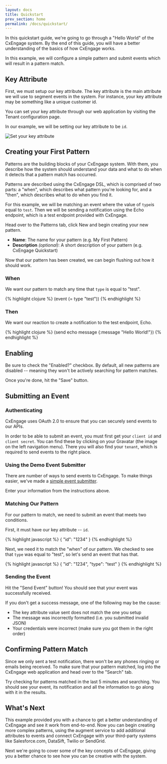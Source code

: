 ```yaml
---
layout: docs
title: Quickstart
prev_section: home
permalink: /docs/quickstart/
---
```


In this quickstart guide, we're going to go through a "Hello World" of the
CxEngage system. By the end of this guide, you will have a better understanding
of the basics of how CxEngage works.

In this example, we will configure a simple pattern and submit events which will
result in a pattern match.

## Key Attribute

First, we must setup our key attribute. The key attribute is the main attribute
we will use to segment events in the system. For instance, your key attribute
may be something like a unique customer id.

You can set your key attribute through our web application by visiting the Tenant
configuration page.

In our example, we will be setting our key attribute to be `id`.

![Set your key attribute](http://docs.cxengage.com/img/quickstart/KeyAttribute.png "Set your key attribute")

## Creating your First Pattern

Patterns are the building blocks of your CxEngage system. With them, you describe how the system should understand your data and what to do when it detects that a pattern match has occurred.

Patterns are described using the CxEngage DSL, which is comprised of two parts: a "when", which describes what pattern you're looking for, and a "then", which describes what to do when you find it.

For this example, we will be matching an event where the value of `type`is equal to `test`. Then we will be sending a notification using the Echo
endpoint, which is a test endpoint provided with CxEngage.

Head over to the Patterns tab, click New and begin creating your new pattern.

* __Name__: The name for your pattern (e.g. My First Pattern)
* __Description__ *(optional)*: A short description of your pattern (e.g. CxEngage
Quickstart)

Now that our pattern has been created, we can begin flushing out how it should
work.

### When

We want our pattern to match any time that `type` is equal to "test".

{% highlight clojure %}
(event (= type "test"))
{% endhighlight %}

### Then

We want our reaction to create a notification to the test endpoint, Echo.

{% highlight clojure %}
(send echo message {:message "Hello World!"})
{% endhighlight %}

## Enabling

Be sure to check the "Enabled?" checkbox. By default, all new patterns are
disabled -- meaning they won't be actively searching for pattern matches.

Once you're done, hit the "Save" button.

## Submitting an Event

### Authenticating

CxEngage uses OAuth 2.0 to ensure that you can securely send events to our APIs.

In order to be able to submit an event, you must first get your `client id` and
`client secret`. You can find these by clicking on your Gravatar (the image on
the left navigation menu). There you will also find your `tenant`, which is
required to send events to the right place.

### Using the Demo Event Submitter

There are number of ways to send events to CxEngage. To make things easier,
we've made a [simple event submitter](https://demo.cxengage.net).

Enter your information from the instructions above.

### Matching Our Pattern

For our pattern to match, we need to submit an event that meets two conditions.

First, it must have our key attribute -- `id`.

{% highlight javascript %}
{
  "id": "1234"
}
{% endhighlight %}

Next, we need it to match the "when" of our pattern. We checked to see that
`type` was equal to "test", so let's send an event that has that.

{% highlight javascript %}
{
  "id": "1234",
  "type": "test"
}
{% endhighlight %}

### Sending the Event

Hit the "Send Event" button! You should see that your event was successfully
received.

If you don't get a success message, one of the following may be the cause:

* The key attribute value sent does not match the one you setup
* The message was incorrectly formatted (i.e. you submitted invalid JSON)
* Your credentials were incorrect (make sure you got them in the right order)

## Confirming Pattern Match

Since we only sent a test notification, there won't be any phones ringing or
emails being received. To make sure that your pattern matched, log into the CxEngage web application and head over to the "Search" tab.

Try checking for patterns matched in the last 5 minutes and searching. You
should see your event, its notification and all the information to go along with
it in the results.

## What's Next

This example provided you with a chance to get a better understanding of
CxEngage and see it work from end-to-end. Now you can begin creating more complex patterns, using the augment service to add additional attributes to events and connect CxEngage with your third-party systems like Salesforce.com, DataSift, Twilio or SendGrid.

Next we're going to cover some of the key concepts of CxEngage, giving you a
better chance to see how you can be creative with the system.
